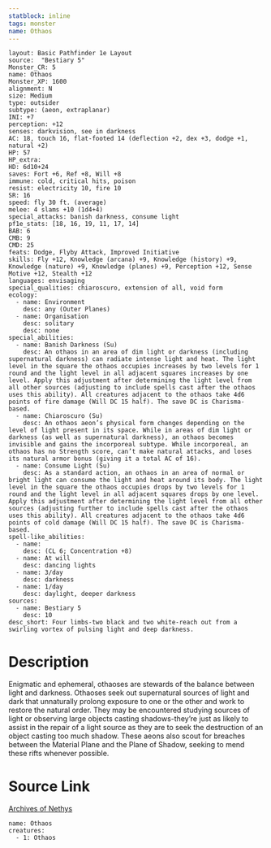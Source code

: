 ```yaml
---
statblock: inline
tags: monster
name: Othaos
---
```

```statblock
layout: Basic Pathfinder 1e Layout
source:  "Bestiary 5"
Monster_CR: 5
name: Othaos
Monster_XP: 1600
alignment: N
size: Medium
type: outsider
subtype: (aeon, extraplanar)
INI: +7
perception: +12
senses: darkvision, see in darkness
AC: 18, touch 16, flat-footed 14 (deflection +2, dex +3, dodge +1, natural +2)
HP: 57
HP_extra: 
HD: 6d10+24
saves: Fort +6, Ref +8, Will +8
immune: cold, critical hits, poison
resist: electricity 10, fire 10
SR: 16
speed: fly 30 ft. (average)
melee: 4 slams +10 (1d4+4)
special_attacks: banish darkness, consume light
pf1e_stats: [18, 16, 19, 11, 17, 14]
BAB: 6
CMB: 9
CMD: 25
feats: Dodge, Flyby Attack, Improved Initiative
skills: Fly +12, Knowledge (arcana) +9, Knowledge (history) +9, Knowledge (nature) +9, Knowledge (planes) +9, Perception +12, Sense Motive +12, Stealth +12
languages: envisaging
special_qualities: chiaroscuro, extension of all, void form
ecology:
  - name: Environment
    desc: any (Outer Planes)
  - name: Organisation
    desc: solitary
    desc: none
special_abilities:
  - name: Banish Darkness (Su)
    desc: An othaos in an area of dim light or darkness (including supernatural darkness) can radiate intense light and heat. The light level in the square the othaos occupies increases by two levels for 1 round and the light level in all adjacent squares increases by one level. Apply this adjustment after determining the light level from all other sources (adjusting to include spells cast after the othaos uses this ability). All creatures adjacent to the othaos take 4d6 points of fire damage (Will DC 15 half). The save DC is Charisma-based.
  - name: Chiaroscuro (Su)
    desc: An othaos aeon’s physical form changes depending on the level of light present in its space. While in areas of dim light or darkness (as well as supernatural darkness), an othaos becomes invisible and gains the incorporeal subtype. While incorporeal, an othaos has no Strength score, can’t make natural attacks, and loses its natural armor bonus (giving it a total AC of 16).
  - name: Consume Light (Su)
    desc: As a standard action, an othaos in an area of normal or bright light can consume the light and heat around its body. The light level in the square the othaos occupies drops by two levels for 1 round and the light level in all adjacent squares drops by one level. Apply this adjustment after determining the light level from all other sources (adjusting further to include spells cast after the othaos uses this ability). All creatures adjacent to the othaos take 4d6 points of cold damage (Will DC 15 half). The save DC is Charisma-based.
spell-like_abilities:
  - name:
    desc: (CL 6; Concentration +8)
  - name: At will
    desc: dancing lights
  - name: 3/day
    desc: darkness
  - name: 1/day
    desc: daylight, deeper darkness
sources:
  - name: Bestiary 5
    desc: 10
desc_short: Four limbs-two black and two white-reach out from a swirling vortex of pulsing light and deep darkness.
```
# Description
Enigmatic and ephemeral, othaoses are stewards of the balance between light and darkness. Othaoses seek out supernatural sources of light and dark that unnaturally prolong exposure to one or the other and work to restore the natural order. They may be encountered studying sources of light or observing large objects casting shadows-they’re just as likely to assist in the repair of a light source as they are to seek the destruction of an object casting too much shadow. These aeons also scout for breaches between the Material Plane and the Plane of Shadow, seeking to mend these rifts whenever possible.
# Source Link
[Archives of Nethys](https://aonprd.com/MonsterDisplay.aspx?ItemName=Othaos)
```encounter-table
name: Othaos
creatures:
  - 1: Othaos
```
